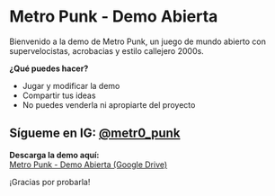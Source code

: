 # Metro Punk - Demo Abierta

Bienvenido a la demo de Metro Punk, un juego de mundo abierto con supervelocistas, acrobacias y estilo callejero 2000s.

**¿Qué puedes hacer?**
- Jugar y modificar la demo
- Compartir tus ideas
- No puedes venderla ni apropiarte del proyecto

Sígueme en IG: [@metr0_punk](https://instagram.com/metr0_punk)
---

**Descarga la demo aquí:**  
[Metro Punk - Demo Abierta (Google Drive)](https://drive.google.com/file/d/1KF8GjlDZq8hrKsUXocyzS6kuGlqd2_1w/view?usp=drivesdk)

¡Gracias por probarla!
